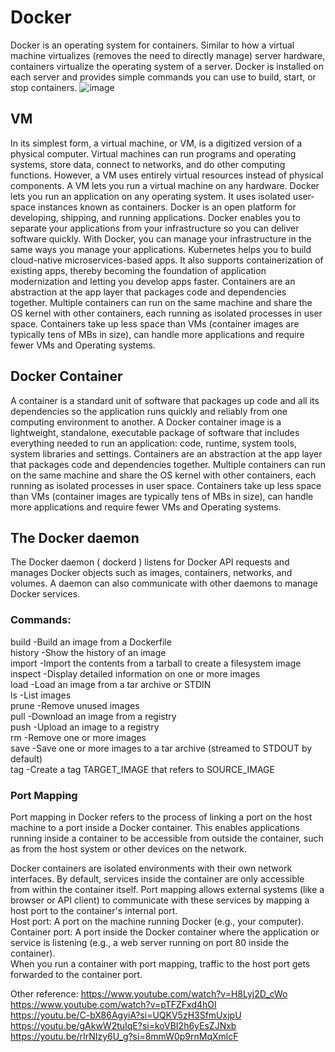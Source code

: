 # Docker
Docker is an operating system for containers. 
Similar to how a virtual machine virtualizes (removes the need to directly manage) server hardware, containers virtualize the operating system of a server. 
Docker is installed on each server and provides simple commands you can use to build, start, or stop containers.
![image](https://github.com/user-attachments/assets/76d56f45-9bc8-4180-b23f-a20458995964)  

## VM
In its simplest form, a virtual machine, or VM, is a digitized version of a physical computer. Virtual machines can run programs and operating systems, store data, connect to networks, and do other computing functions. However, a VM uses entirely virtual resources instead of physical components.
A VM lets you run a virtual machine on any hardware. Docker lets you run an application on any operating system. It uses isolated user-space instances known as containers.
Docker is an open platform for developing, shipping, and running applications. 
Docker enables you to separate your applications from your infrastructure so you can deliver software quickly. 
With Docker, you can manage your infrastructure in the same ways you manage your applications.
Kubernetes helps you to build cloud-native microservices-based apps. 
It also supports containerization of existing apps, thereby becoming the foundation of application modernization and letting you develop apps faster.
Containers are an abstraction at the app layer that packages code and dependencies together. 
Multiple containers can run on the same machine and share the OS kernel with other containers, each running as isolated processes in user space. 
Containers take up less space than VMs (container images are typically tens of MBs in size), can handle more applications and require fewer VMs and Operating systems.
## Docker Container
A container is a standard unit of software that packages up code and all its dependencies so the application runs quickly and reliably from one computing environment to another. 
A Docker container image is a lightweight, standalone, executable package of software that includes everything needed to run an application: code, runtime, system tools, system libraries and settings.
Containers are an abstraction at the app layer that packages code and dependencies together. 
Multiple containers can run on the same machine and share the OS kernel with other containers, each running as isolated processes in user space. 
Containers take up less space than VMs (container images are typically tens of MBs in size), can handle more applications and require fewer VMs and Operating systems.
## The Docker daemon 
The Docker daemon ( dockerd ) listens for Docker API requests and manages Docker objects such as images, containers, networks, and volumes. A daemon can also communicate with other daemons to manage Docker services.  
### Commands:   
  build       -Build an image from a Dockerfile  
  history     -Show the history of an image  
  import      -Import the contents from a tarball to create a filesystem image  
  inspect     -Display detailed information on one or more images  
  load        -Load an image from a tar archive or STDIN  
  ls          -List images  
  prune       -Remove unused images  
  pull        -Download an image from a registry  
  push        -Upload an image to a registry  
  rm          -Remove one or more images  
  save        -Save one or more images to a tar archive (streamed to STDOUT by default)  
  tag         -Create a tag TARGET_IMAGE that refers to SOURCE_IMAGE  

### Port Mapping
Port mapping in Docker refers to the process of linking a port on the host machine to a port inside a Docker container. 
This enables applications running inside a container to be accessible from outside the container, such as from the host system or other devices on the network.


Docker containers are isolated environments with their own network interfaces. 
By default, services inside the container are only accessible from within the container itself. 
Port mapping allows external systems (like a browser or API client) to communicate with these services by mapping a host port to the container's internal port.  
Host port: A port on the machine running Docker (e.g., your computer).  
Container port: A port inside the Docker container where the application or service is listening (e.g., a web server running on port 80 inside the container).  
When you run a container with port mapping, traffic to the host port gets forwarded to the container port.  


Other reference: https://www.youtube.com/watch?v=H8Lyj2D_cWo  
https://www.youtube.com/watch?v=pTFZFxd4hOI  
https://youtu.be/C-bX86AgyiA?si=UQKV5zH3SfmUxjpU  
https://youtu.be/gAkwW2tuIqE?si=koVBI2h6yEsZJNxb  
https://youtu.be/rIrNIzy6U_g?si=8mmW0p9rnMqXmlcF  



